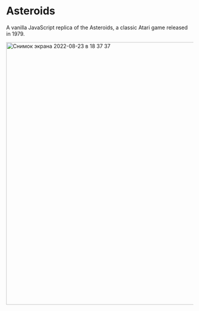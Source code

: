 # Asteroids
A vanilla JavaScript replica of the Asteroids, a classic Atari game released in 1979.

<img width="705" alt="Снимок экрана 2022-08-23 в 18 37 37" src="https://user-images.githubusercontent.com/55465730/186213604-80c5a208-a02b-4485-ac0e-5d89e3e525f2.png">
